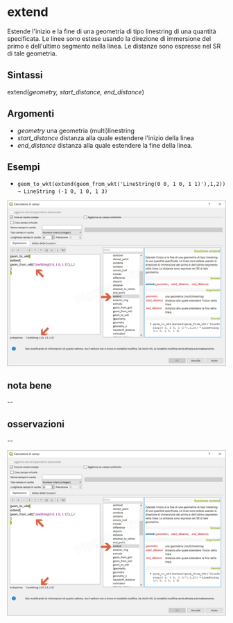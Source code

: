 # extend

Estende l'inizio e la fine di una geometria di tipo linestring di una quantità specificata. Le linee sono estese usando la direzione di immersione del primo e dell'ultimo segmento nella linea. Le distanze sono espresse nel SR di tale geometria.

## Sintassi

extend(_geometry, start_distance, end_distance_)

## Argomenti

* _geometry_ una geometria (multi)linestring
* _start_distance_ distanza alla quale estendere l'inizio della linea
* _end_distance_ distanza alla quale estendere la fine della linea.


## Esempi

* `geom_to_wkt(extend(geom_from_wkt('LineString(0 0, 1 0, 1 1)'),1,2)) → LineString (-1 0, 1 0, 1 3)`

![](/img/geometria/extend/extend1.png)

## nota bene

--

## osservazioni

--

![](/img/geometria/extend/extend1.png)